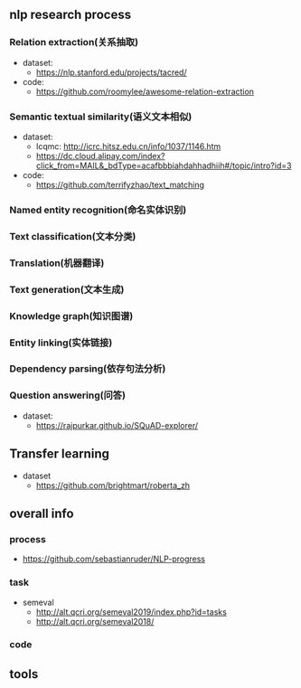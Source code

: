 ## nlp research process
### Relation extraction(关系抽取)
- dataset:
  - https://nlp.stanford.edu/projects/tacred/
- code:
  - https://github.com/roomylee/awesome-relation-extraction
### Semantic textual similarity(语义文本相似)
- dataset:
  - lcqmc: http://icrc.hitsz.edu.cn/info/1037/1146.htm
  - https://dc.cloud.alipay.com/index?click_from=MAIL&_bdType=acafbbbiahdahhadhiih#/topic/intro?id=3
- code:
  - https://github.com/terrifyzhao/text_matching
### Named entity recognition(命名实体识别)
### Text classification(文本分类)
### Translation(机器翻译)
### Text generation(文本生成)
### Knowledge graph(知识图谱)
### Entity linking(实体链接)
### Dependency parsing(依存句法分析)
### Question answering(问答)
- dataset:
  - https://rajpurkar.github.io/SQuAD-explorer/
## Transfer learning
- dataset
  - https://github.com/brightmart/roberta_zh
## overall info
### process
- https://github.com/sebastianruder/NLP-progress
### task
- semeval
  - http://alt.qcri.org/semeval2019/index.php?id=tasks
  - http://alt.qcri.org/semeval2018/
### code
## tools